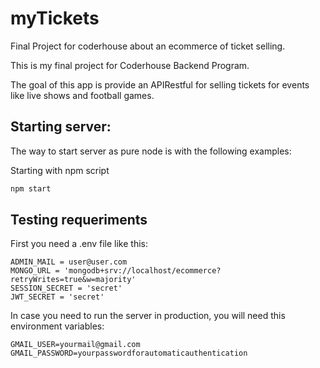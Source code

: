 # myTickets

Final Project for coderhouse about an ecommerce of ticket selling.

This is my final project for Coderhouse Backend Program.

The goal of this app is provide an APIRestful for selling tickets for events like live shows and football games.

## Starting server:

The way to start server as pure node is with the following examples:

Starting with npm script

```sh
npm start
```


## Testing requeriments

First you need a .env file like this:

```
ADMIN_MAIL = user@user.com
MONGO_URL = 'mongodb+srv://localhost/ecommerce?retryWrites=true&w=majority'
SESSION_SECRET = 'secret'
JWT_SECRET = 'secret'

```

In case you need to run the server in production, you will need this environment variables:

```
GMAIL_USER=yourmail@gmail.com
GMAIL_PASSWORD=yourpasswordforautomaticauthentication
```
